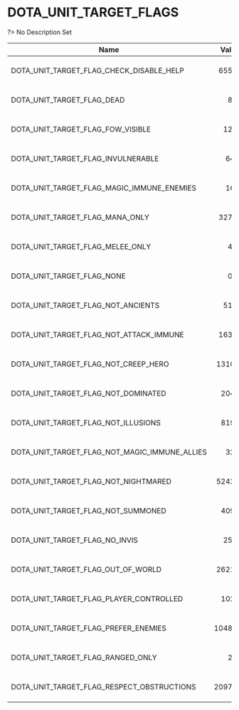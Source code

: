 # DOTA_UNIT_TARGET_FLAGS
?> No Description Set

Name|Value|Description|Client
--|:--:|--|:--:
DOTA_UNIT_TARGET_FLAG_CHECK_DISABLE_HELP|65536|No Description Set|✔
DOTA_UNIT_TARGET_FLAG_DEAD|8|No Description Set|✔
DOTA_UNIT_TARGET_FLAG_FOW_VISIBLE|128|No Description Set|✔
DOTA_UNIT_TARGET_FLAG_INVULNERABLE|64|No Description Set|✔
DOTA_UNIT_TARGET_FLAG_MAGIC_IMMUNE_ENEMIES|16|No Description Set|✔
DOTA_UNIT_TARGET_FLAG_MANA_ONLY|32768|No Description Set|✔
DOTA_UNIT_TARGET_FLAG_MELEE_ONLY|4|No Description Set|✔
DOTA_UNIT_TARGET_FLAG_NONE|0|No Description Set|✔
DOTA_UNIT_TARGET_FLAG_NOT_ANCIENTS|512|No Description Set|✔
DOTA_UNIT_TARGET_FLAG_NOT_ATTACK_IMMUNE|16384|No Description Set|✔
DOTA_UNIT_TARGET_FLAG_NOT_CREEP_HERO|131072|No Description Set|✔
DOTA_UNIT_TARGET_FLAG_NOT_DOMINATED|2048|No Description Set|✔
DOTA_UNIT_TARGET_FLAG_NOT_ILLUSIONS|8192|No Description Set|✔
DOTA_UNIT_TARGET_FLAG_NOT_MAGIC_IMMUNE_ALLIES|32|No Description Set|✔
DOTA_UNIT_TARGET_FLAG_NOT_NIGHTMARED|524288|No Description Set|✔
DOTA_UNIT_TARGET_FLAG_NOT_SUMMONED|4096|No Description Set|✔
DOTA_UNIT_TARGET_FLAG_NO_INVIS|256|No Description Set|✔
DOTA_UNIT_TARGET_FLAG_OUT_OF_WORLD|262144|No Description Set|✔
DOTA_UNIT_TARGET_FLAG_PLAYER_CONTROLLED|1024|No Description Set|✔
DOTA_UNIT_TARGET_FLAG_PREFER_ENEMIES|1048576|No Description Set|✔
DOTA_UNIT_TARGET_FLAG_RANGED_ONLY|2|No Description Set|✔
DOTA_UNIT_TARGET_FLAG_RESPECT_OBSTRUCTIONS|2097152|No Description Set|✔
